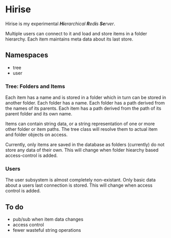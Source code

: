 # Hirise
Hirise is my experimental _**Hi**erarchical **R**ed**i**s **Se**rver_.

Multiple users can connect to it and load and store items in a folder hierarchy. Each item maintains meta data about its last store.

## Namespaces
- tree
- user

### Tree: Folders and Items

Each item has a name and is stored in a folder which in turn can be stored in another folder.
Each folder has a name.
Each folder has a path derived from the names of its parents.
Each item has a path derived from the path of its parent folder and its own name.

Items can contain string data, or a string representation of one or more other folder or item paths. The tree class will resolve them to actual item and folder objects on access.

Currently, only items are saved in the database as folders (currently) do not store any data of their own. This will change when folder hiearchy based access-control is added.

### Users

The user subsystem is almost completely non-existant. Only basic data about a users last connection is stored. This will change when access control is added.

## To do

- pub/sub when item data changes
- access control
- fewer wasteful string operations